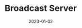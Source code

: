 ---
title: "Broadcast Server"
linkTitle: "BCS"
date: 2023-01-02
weight: 2
description: >
  En beskrivelse av BCS.
---